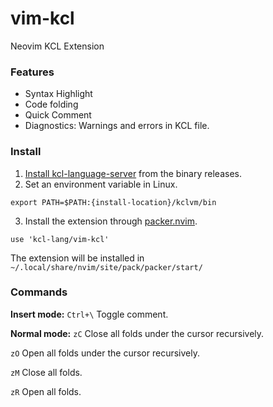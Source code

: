 # vim-kcl
Neovim KCL Extension

### Features
+ Syntax Highlight
+ Code folding
+ Quick Comment
+ Diagnostics:  Warnings and errors in KCL file.

### Install 
1. [Install kcl-language-server](https://kcl-lang.io/docs/user_docs/getting-started/install) from the binary releases.
2. Set an environment variable in Linux.
```
export PATH=$PATH:{install-location}/kclvm/bin
```
3. Install the extension through [packer.nvim](https://github.com/wbthomason/packer.nvim).
```
use 'kcl-lang/vim-kcl'
```
The extension will be installed in ``` ~/.local/share/nvim/site/pack/packer/start/```

### Commands
**Insert mode:**
``Ctrl+\``  Toggle comment.

**Normal mode:**
```zC```  Close all folds under the cursor recursively. 

```zO```  Open all folds under the cursor recursively. 

```zM```  Close all folds.

```zR```   Open all folds. 
